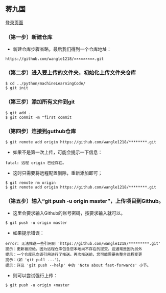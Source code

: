 ## 蒋九国
[登录页面](https://jiangjiuguo.github.io/Login)

### （第一步）新建仓库
- 新建仓库步骤省略，最后我们得到一个仓库地址：
```
https://github.com/wangle1218/×××××××××.git
```
### （第二步）进入要上传的文件夹，初始化上传文件夹仓库
```
$ cd ../python/machineLearningCode/
$ git init
```
### （第三步）添加所有文件到git
```
$ git add .
$ git commit -m "first commit
```
### （第四步）连接到guthub仓库
```
$ git remote add origin https://github.com/wangle1218/********.git
```
- 如果不是第一次上传，可能会提示一下信息：
```
fatal: 远程 origin 已经存在。
```
- 这时只需要将远程配置删除，重新添加即可；
```
$ git remote rm origin
$ git remote add origin https://github.com/wangle1218/********.git
```
### （第五步）输入“git push -u origin master”，上传项目到Github。
- 这里会要求输入Github的账号密码，按要求输入就可以。
```
$ git push -u origin master
```
- 如果提示错误：
```
error: 无法推送一些引用到 'https://github.com/wangle1218/*********.git'
提示：更新被拒绝，因为远程仓库包含您本地尚不存在的提交。这通常是因为另外
提示：一个仓库已向该引用进行了推送。再次推送前，您可能需要先整合远程变更
提示：（如 'git pull ...'）。
提示：详见 'git push --help' 中的 'Note about fast-forwards' 小节。
```
- 则可以尝试强行上传：
```
$ git push -u origin +master
```

